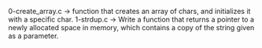 0-create_array.c -> function that creates an array of chars, and initializes it with a specific char.
1-strdup.c -> Write a function that returns a pointer to a newly allocated space in memory, which contains a copy of the string given as a parameter.
